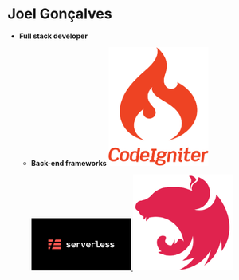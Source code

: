 # **Joel Gonçalves**

* **Full stack developer**
    * **Back-end frameworks**
        <a href="https://codeigniter.com/" target="_blank">
        <img src="./assets/codeigniter.png" alt="code igniter" width="200" height="auto"/>
        </a>
        
        <a href="https://www.serverless.com/" target="_blank">
        <img src="./assets/serverless.png" alt="code igniter" width="200" height="auto"/>
        </a>

        <a href="https://nestjs.com/" target="_blank">
        <img src="./assets/logo_nestjs.svg" alt="code igniter" width="200" height="auto"/>
        </a>
